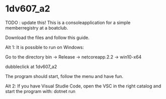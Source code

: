 # 1dv607_a2

TODO : update this!
This is a consoleapplication for a simple memberregistry at a boatclub.

Download the files and follow this guide.

Alt 1: 
It is possible to run on Windows:

Go to the directory bin -> Release -> netcoreapp.2.2 -> win10-x64

dubbleclick at 1dv607_a2

The program should start, follow the menu and have fun.

Alt 2: 
If you have Visual Studie Code, open the VSC in the right catalog and start the program with: dotnet run
